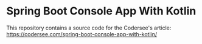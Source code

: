 # Spring Boot Console App With Kotlin
This repository contains a source code for the Codersee's article: https://codersee.com/spring-boot-console-app-with-kotlin/
